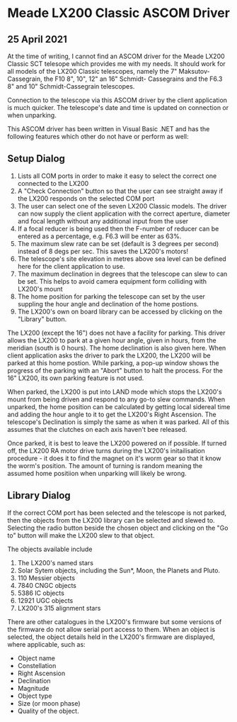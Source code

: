Meade LX200 Classic ASCOM Driver
================================

25 April 2021
-------------

At the time of writing, I cannot find an ASCOM driver for the Meade LX200 Classic SCT telesope which provides me with my needs.  It
should work for all models of the LX200 Classic telescopes, namely the 7" Maksutov-Cassegrain, the F10 8", 10", 12" an 16" Schmidt-
Cassegrains and the F6.3 8" and 10" Schmidt-Cassegrain telescopes.

Connection to the telescope via this ASCOM driver by the client application is much quicker.  The telescope's date and time is 
updated on connection or when unparking.

This ASCOM driver has been written in Visual Basic .NET and has the following features which other do not have or perform as well:

Setup Dialog
------------

1)  Lists all COM ports in order to make it easy to select the correct one connected to the LX200
2)  A "Check Connection" button so that the user can see straight away if the LX200 responds on the selected COM port
3)  The user can select one of the seven LX200 Classic models.  The driver can now supply the client application with the
    correct aperture, diameter and focal length without any additional input from the user
4)  If a focal reducer is being used then the F-number of reducer can be entered as a percentage, e.g. F6.3 will be enter as 63%.
5)  The maximum slew rate can be set (default is 3 degrees per second) instead of 8 degs per sec.  This saves the LX200's motors!
6)  The telescope's site elevation in metres above sea level can be defined here for the client application to use.
7)  The maximum declination in degrees that the telescope can slew to can be set.  This helps to avoid camera equipment form
    colliding with LX200's mount
8)  The home position for parking the telescope can set by the user suppling the hour angle and declination of the home postions.
9)  The LX200's own on board library can be accessed by clicking on the "Library" button.

The LX200 (except the 16") does not have a facility for parking.  This driver allows the LX200 to park at a given hour angle,
given in hours, from the meridian (south is 0 hours).  The home declination is also given here.  When client application asks the
driver to park the LX200, the LX200 will be parked at this home postion.  While parking, a pop-up window shows the progress of the
parking with an "Abort" button to halt the process.  For the 16" LX200, its own parking feature is not used.

When parked, the LX200 is put into LAND mode which stops the LX200's mount from being driven and respond to any go-to slew
commands.  When unparked, the home position can be calculated by getting local sidereal time and adding the hour angle to it to
get the LX200's Right Ascension.  The telescope's Declination is simply the same as when it was parked.  All of this assumes that
the clutches on each axis haven't bee released.

Once parked, it is best to leave the LX200 powered on if possible.  If turned off, the LX200 RA motor drive turns during the
LX200's initailisation procedure - it does it to find the magnet on it's worm gear so that it know the worm's position.  The
amount of turning is random meaning the assumed home positiion when unparking will likely be wrong.

Library Dialog
--------------

If the correct COM port has been selected and the telescope is not parked, then the objects from the LX200 library can be selected
and slewed to.  Selecting the radio button beside the chosen object and clicking on the "Go to" button will make the LX200 slew to
that object.

The objects available include

1)  The LX200's named stars
2)  Solar Sytem objects, including the Sun*, Moon, the Planets and Pluto.
3)  110 Messier objects
4)  7840 CNGC objects
5)  5386 IC objects
7)  12921 UGC objects
8)  LX200's 315 alignment stars

There are other catalogues in the LX200's firmware but some versions of the firmware do not allow serial port access to them.
When an object is selected, the object details held in the LX200's firmware are displayed, where applicable, such as:

-   Object name
-   Constellation
-   Right Ascension
-   Declination
-   Magnitude
-   Object type
-   Size (or moon phase)
-   Quality of the object.